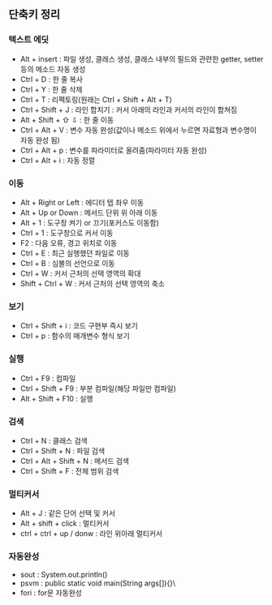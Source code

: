 ## 단축키 정리

### 텍스트 에딧
- Alt + insert : 파일 생성, 클래스 생성, 클래스 내부의 필드와 관련한 getter, setter 등의 메소드 자동 생성
- Ctrl + D : 한 줄 복사
- Ctrl + Y : 한 줄 삭제
- Ctrl + T : 리펙토링(원래는 Ctrl + Shift + Alt + T)
- Ctrl + Shift + J : 라인 합치기 : 커서 아래의 라인과 커서의 라인이 합쳐짐
- Alt + Shift + ⇧ ⇩ : 한 줄 이동
- Ctrl + Alt + V : 변수 자동 완성(값이나 메소드 위에서 누르면 자료형과 변수명이 자동 완성 됨)
- Ctrl + Alt + p : 변수를 파라미터로 올려줌(파라미터 자동 완성)
- Ctrl + Alt + i : 자동 정렬

### 이동
- Alt + Right or Left : 에디터 텝 좌우 이동
- Alt + Up or Down : 메서드 단위 위 아래 이동
- Alt + 1 : 도구창 켜기 or 끄기(포커스도 이동함)
- Ctrl + 1 : 도구창으로 커서 이동
- F2 : 다음 오류, 경고 위치로 이동
- Ctrl + E : 최근 실행했던 파일로 이동
- Ctrl + B : 심볼의 선언으로 이동
- Ctrl + W : 커서 근처의 선택 영역의 확대
- Shift + Ctrl + W : 커서 근처의 선택 영역의 축소

### 보기
- Ctrl + Shift + i : 코드 구현부 즉시 보기
- Ctrl + p : 함수의 매개변수 형식 보기

### 실행
- Ctrl + F9 : 컴파일
- Ctrl + Shift + F9 : 부분 컴파일(해당 파일만 컴파일)
- Alt + Shift + F10 : 실행

### 검색
- Ctrl + N : 클래스 검색
- Ctrl + Shift + N : 파일 검색
- Ctrl + Alt + Shift + N : 메서드 검색
- Ctrl + Shift + F : 전체 범위 검색

### 멀티커서
- Alt + J : 같은 단어 선택 및 커서 
- Alt + shift + click : 멀티커서
- ctrl + ctrl + up / donw : 라인 위아래 멀티커서
### 자동완성
- sout : System.out.println()
- psvm : public static void main(String args[]){}\
- fori : for문 자동완성
